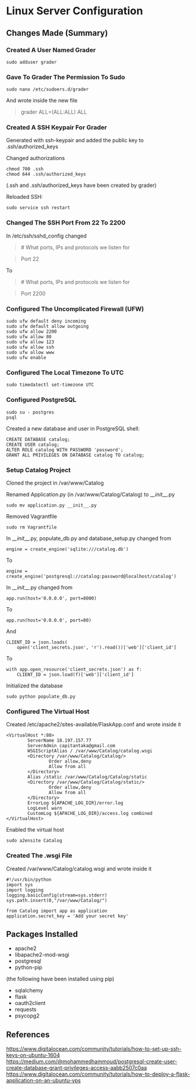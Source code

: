 # Linux Server Configuration


## Changes Made (Summary)

### Created A User Named Grader
~~~ 
sudo adduser grader
~~~
### Gave To Grader The Permission To Sudo
~~~
sudo nano /etc/sudoers.d/grader
~~~
And wrote inside the new file
> grader ALL=(ALL:ALL) ALL

### Created A SSH Keypair For Grader
Generated with ssh-keypair and added the public key to .ssh/authorized_keys

Changed authorizations
~~~
chmod 700 .ssh
chmod 644 .ssh/authorized_keys
~~~
(.ssh and .ssh/authorized_keys have been created by grader)

Reloaded SSH:
~~~
sudo service ssh restart
~~~

### Changed The SSH Port From 22 To 2200
In /etc/ssh/sshd_config changed
>\# What ports, IPs and protocols we listen for

>Port 22

To

>\# What ports, IPs and protocols we listen for

>Port 2200

### Configured The Uncomplicated Firewall (UFW)
~~~
sudo ufw default deny incoming
sudo ufw default allow outgoing
sudo ufw allow 2200
sudo ufw allow 80
sudo ufw allow 123
sudo ufw allow ssh
sudo ufw allow www
sudo ufw enable
~~~

### Configured The Local Timezone To UTC
~~~
sudo timedatectl set-timezone UTC
~~~

### Configured PostgreSQL
~~~
sudo su - postgres
psql
~~~
Created a new database and user in PostgreSQL shell:
~~~
CREATE DATABASE catalog;
CREATE USER catalog;
ALTER ROLE catalog WITH PASSWORD 'password';
GRANT ALL PRIVILEGES ON DATABASE catalog TO catalog;
~~~

### Setup Catalog Project
Cloned the project in /var/www/Catalog

Renamed Application.py (in /var/www/Catalog/Catalog)  to \__\__init____.py
~~~
sudo mv application.py __init__.py
~~~

Removed Vagrantfile
~~~
sudo rm Vagrantfile
~~~

In \__\__init____.py, populate_db.py and database_setup.py changed from 
~~~
engine = create_engine('sqlite:///catalog.db')
~~~
To
~~~
engine = create_engine('postgresql://catalog:password@localhost/catalog')
~~~

In \__\__init____.py changed from
~~~
app.run(host='0.0.0.0', port=8000)
~~~
To
~~~
app.run(host='0.0.0.0', port=80)
~~~
And
~~~
CLIENT_ID = json.loads(
    open('client_secrets.json', 'r').read())['web']['client_id']
~~~
To
~~~
with app.open_resource('client_secrets.json') as f:    
    CLIENT_ID = json.load(f)['web']['client_id']
~~~

Initialized the database
~~~
sudo python populate_db.py
~~~

### Configured The Virtual Host
Created /etc/apache2/sites-available/FlaskApp.conf and wrote inside it
~~~
<VirtualHost *:80>
        ServerName 18.197.157.77
        ServerAdmin capitantaka@gmail.com
        WSGIScriptAlias / /var/www/Catalog/catalog.wsgi
        <Directory /var/www/Catalog/Catalog/>
                Order allow,deny
                Allow from all
        </Directory>
        Alias /static /var/www/Catalog/Catalog/static
        <Directory /var/www/Catalog/Catalog/static/>
                Order allow,deny
                Allow from all
        </Directory>
        ErrorLog ${APACHE_LOG_DIR}/error.log
        LogLevel warn
        CustomLog ${APACHE_LOG_DIR}/access.log combined
</VirtualHost>
~~~

Enabled the virtual host
~~~
sudo a2ensite Catalog
~~~

### Created The .wsgi File
Created /var/www/Catalog/catalog.wsgi and wrote inside it
~~~
#!/usr/bin/python
import sys
import logging
logging.basicConfig(stream=sys.stderr)
sys.path.insert(0,"/var/www/Catalog/")

from Catalog import app as application
application.secret_key = 'Add your secret key'
~~~


## Packages Installed

- apache2
- libapache2-mod-wsgi
- postgresql
- python-pip

(the following have been installed using pip)

- sqlalchemy
- flask
- oauth2client
- requests
- psycopg2

## References
https://www.digitalocean.com/community/tutorials/how-to-set-up-ssh-keys-on-ubuntu-1604
https://medium.com/@mohammedhammoud/postgresql-create-user-create-database-grant-privileges-access-aabb2507c0aa
https://www.digitalocean.com/community/tutorials/how-to-deploy-a-flask-application-on-an-ubuntu-vps
